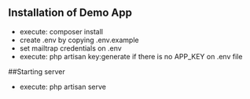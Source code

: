 ## Installation of Demo App

- execute: composer install
- create .env by copying .env.example
- set mailtrap credentials on .env
- execute: php artisan key:generate if there is no APP_KEY on .env file

##Starting server

- execute: php artisan serve

